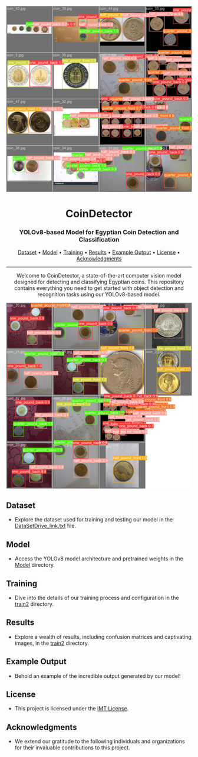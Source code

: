 <p align="center">
  <img src="./Model/output.jpg" alt="CoinDetector Logo">
</p>

<h1 align="center">CoinDetector</h1>

<h3 align="center">YOLOv8-based Model for Egyptian Coin Detection and Classification</h3>

<div align="center">
  <a href="#dataset">Dataset</a> •
  <a href="#model">Model</a> •
  <a href="#training">Training</a> •
  <a href="#results">Results</a> •
  <a href="#example-output">Example Output</a> •
  <a href="#license">License</a> •
  <a href="#acknowledgments">Acknowledgments</a>
</div>

---

<p align="center">
  Welcome to CoinDetector, a state-of-the-art computer vision model designed for detecting and classifying Egyptian coins. This repository contains everything you need to get started with object detection and recognition tasks using our YOLOv8-based model.
</p>

<p align="center">
  <img src="./train/val_batch1_pred.jpg" alt="Example Output">
</p>

## Dataset
- Explore the dataset used for training and testing our model in the [DataSetDrive_link.txt](DataSetDrive_link.txt) file.

## Model
- Access the YOLOv8 model architecture and pretrained weights in the [Model](Model) directory.

## Training
- Dive into the details of our training process and configuration in the [train2](train2) directory.

## Results
- Explore a wealth of results, including confusion matrices and captivating images, in the [train2](train2) directory.

## Example Output
- Behold an example of the incredible output generated by our model!

## License
- This project is licensed under the [IMT License](LICENSE).

## Acknowledgments
- We extend our gratitude to the following individuals and organizations for their invaluable contributions to this project.
